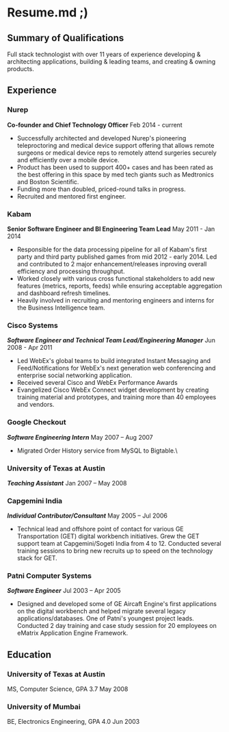 # Resume.md ;)
## Summary of Qualifications

Full stack technologist with over 11 years of experience developing & architecting applications, building & leading teams, and creating & owning products.

## Experience
### Nurep
**Co-founder and Chief Technology Officer**
Feb 2014 - current
* Successfully architected and developed Nurep's pioneering teleproctoring and medical device support offering that allows remote surgeons or medical device reps to remotely attend surgeries securely and efficiently over a mobile device.
* Product has been used to support 400+ cases and has been rated as the best offering in this space by med tech giants such as Medtronics and Boston Scientific.
* Funding more than doubled, priced-round talks in progress.
* Recruited and mentored first engineer.

### Kabam
**Senior Software Engineer and BI Engineering Team Lead**
May 2011 - Jan 2014
* Responsible for the data processing pipeline for all of Kabam's first party and third party published games from mid 2012 - early 2014. Led and contributed to 2 major enhancement/releases inproving overall efficiency and processing throughput. 
* Worked closely with various cross functional stakeholders to add new features (metrics, reports, feeds) while ensuring acceptable aggregation and dashboard refresh timelines.
* Heavily involved in recruiting and mentoring engineers and interns for the Business Intelligence team.

### Cisco Systems
***Software Engineer and Technical Team Lead/Engineering Manager***
Jun 2008 - Apr 2011
* Led WebEx's global teams to build integrated Instant Messaging and Feed/Notifications for WebEx's next generation web conferencing and enterprise social networking application.
* Received several Cisco and WebEx Performance Awards
* Evangelized Cisco WebEx Connect widget development by creating training material and prototypes, and training more than 40 employees and vendors.

### Google Checkout
***Software Engineering Intern*** 
May 2007 – Aug 2007
* Migrated Order History service from MySQL to Bigtable.\

### University of Texas at Austin
***Teaching Assistant***
Jan 2007 – May 2008

### Capgemini India
***Individual Contributor/Consultant***
May 2005 – Jul 2006
* Technical lead and offshore point of contact for various GE Transportation (GET) digital workbench initiatives. Grew the GET support team at Capgemini/Sogeti India from 4 to 12. Conducted several training sessions to bring new recruits up to speed on the technology stack for GET.

### Patni Computer Systems
***Software Engineer***
Jul 2003 – Apr 2005
* Designed and developed some of GE Aircaft Engine's first applications on the digital workbench and helped migrate several legacy applications/databases. One of Patni's youngest project leads. Conducted 2 day training and case study session for 20 employees on eMatrix Application Engine Framework.

## Education
### University of Texas at Austin
MS, Computer Science, GPA 3.7 May 2008
### University of Mumbai
BE, Electronics Engineering, GPA 4.0 Jun 2003
